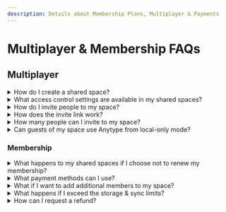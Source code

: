 ```yaml
---
description: Details about Membership Plans, Multiplayer & Payments
---
```


# Multiplayer & Membership FAQs

## Multiplayer

<details>

<summary>How do I create a shared space?</summary>

![](<../../.gitbook/assets/Space Settings\_Shared Space Creation.png>)

Each newly Space you create is _Private_ by default. In the Space settings menu, you’ll see the option to ‘Share’. This will create a share link that you can send to anyone you would like to join your space. At this point, the Space becomes a _Shared_ Space.&#x20;

</details>

<details>

<summary>What access control settings are available in my shared spaces? </summary>

When you create a shared space you are the Space Owner. The Space Owner can change any object in the space, the space name and settings, and is the only one with rights to add and remove members.

Members of the Space have either Viewer or Editor rights. Viewers have read-only access to the Space, while Editors can edit any object in the Space or the Space Name.&#x20;

</details>

<details>

<summary>How do I invite people to my space?</summary>

![](<../../.gitbook/assets/Anytype Space Sharing\_Invite Link.png>)

As a Space owner, once you click 'Share Space' in your space settings, you can generate a shareable invite link. Anyone who you send this link to, can request access to your space.&#x20;

When a new user requests access to your space, you can approve or deny the request and set their access to 'Editor' or 'Viewer'.

</details>

<details>

<summary>How does the invite link work?</summary>

When clicking your invite link, guests who have already installed Anytype will see a popup confirmation screen asking if they would like to join your space. Upon clicking ‘Request to Join’, you will receive a notification for a join request from \[Guest Profile name] to your shared space.

If your guest has never installed Anytype, the invite link will open a unique download page with instructions for installing the application. After having done so, they would need to click the invite link again, which will open the ‘Request to Join’ confirmation popup.

</details>

<details>

<summary>How many people can I invite to my space?</summary>

Explorers can invite up to one additional Editor per shared space. Builders and Co-creators can invite up to four additional Editors per shared space, and an unlimited number of Viewers.

</details>

<details>

<summary>Can guests of my space use Anytype from local-only mode?</summary>

Unless they are all part of the same local network, guests will need to be connected to the Anytype backup node in order to see all changes in the space.

</details>

### Membership&#x20;

<details>

<summary>What happens to my shared spaces if I choose not to renew my membership?</summary>

You can choose _not_ to renew your paid membership up to any moment before the membership cycle renews. Please do so by visiting the site of the payment provider you used to pay for your membership (Stripe, App store, Google Play).

**Your global name**

Your name will be released and free for purchase one year or 3 years from when you first purchased your membership, depending on which kind of membership you purchased

**Your spaces**

When you do not renew your membership, all participants of your shared spaces (including yourself) will see a popup notification with two options: _Delete_ or _Export_ the space. Only if participants export the space and re-import it to a new space, will they continue to have access to the space data through Anytype (though changes will no longer be synced).

**Your data**

Encrypted backups of your data will be deleted from the Anytype backup node after 30 days.

</details>

<details>

<summary>What payment methods can I use?</summary>

All major credit cards are accepted. Memberships are priced in USD and will be converted to your local currency using conversion rates on Stripe, if you purchase your membership from the Desktop app.

If you purchase your membership from the iOS or Android apps, payment will be processed by the App Store or Play Store, and prices will be automatically adjusted to your local currency by the respective platform.

</details>

<details>

<summary>What if I want to add additional members to my space?</summary>

In our next iteration of memberships, we will have a tier for B2B and educational use cases, with the option to add up to 20 additional editors per space.

</details>

<details>

<summary>What happens if I exceed the storage &#x26; sync limits?</summary>

Your spaces will stop syncing with each other through the backup node and use local sync/storage only.&#x20;

</details>

<details>

<summary>How can I request a refund?</summary>

Refunds must be requested within 5 days of payment by e-mailing support@anytype.io. We can refund only 50% of the membership fee, as we do not receive a refund for having registered your name on the network.&#x20;

</details>

